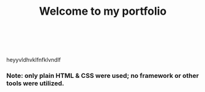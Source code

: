 <h1 align="center">Welcome to my portfolio</h1>



<br/>
<br/>
<br/>
<br/>

<p>heyyvldhvklfnfklvndlf</p>

<h3>Note: only plain HTML & CSS were used; no framework or other tools were utilized.</h3>

